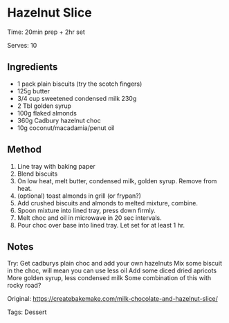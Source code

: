 # Hazelnut Slice

Time: 20min prep + 2hr set

Serves: 10

## Ingredients

* 1 pack plain biscuits (try the scotch fingers)
* 125g butter
* 3/4 cup sweetened condensed milk 230g
* 2 Tbl golden syrup
* 100g flaked almonds
* 360g Cadbury hazelnut choc
* 10g coconut/macadamia/penut oil 

## Method

1. Line tray with baking paper
2. Blend biscuits
3. On low heat, melt butter, condensed milk, golden syrup. Remove from heat.
4. (optional) toast almonds in grill (or frypan?)
5. Add crushed biscuits and almonds to melted mixture, combine.
6. Spoon mixture into lined tray, press down firmly.
7. Melt choc and oil in microwave in 20 sec intervals.
8. Pour choc over base into lined tray. Let set for at least 1 hr.

## Notes

Try: 
Get cadburys plain choc and add your own hazelnuts
Mix some biscuit in the choc, will mean you can use less oil
Add some diced dried apricots
More golden syrup, less condensed milk
Some combination of this with rocky road?


Original: https://createbakemake.com/milk-chocolate-and-hazelnut-slice/

Tags: Dessert
